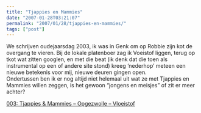 ```yaml
---
title: "Tjappies en Mammies"
date: "2007-01-28T03:21:07"
permalink: "2007/01/28/tjappies-en-mammies/"
tags: ["post"]
---
```

We schrijven oudejaarsdag 2003, ik was in Genk om op Robbie zijn kot de overgang te vieren. Bij de lokale platenboer zag ik Voeistof liggen, terug op tkot wat zitten googlen, en met die beat (ik denk dat die toen als instrumental op een of andere site stond) kreeg ‘nederhop’ meteen een nieuwe betekenis voor mij, nieuwe deuren gingen open.  
Ondertussen ben ik er nog altijd niet helemaal uit wat ze met Tjappies en Mammies willen zeggen, is het gewoon “jongens en meisjes” of zit er meer achter?

[003: Tjappies & Mammies – Opgezwolle – Vloeistof](http://phobos.apple.com/WebObjects/MZStore.woa/wa/viewAlbum?playlistId=68239685&s=143446&i=68238775 "http://phobos.apple.com/WebObjects/MZStore.woa/wa/viewAlbum?playlistId=68239685&s=143446&i=68238775")
